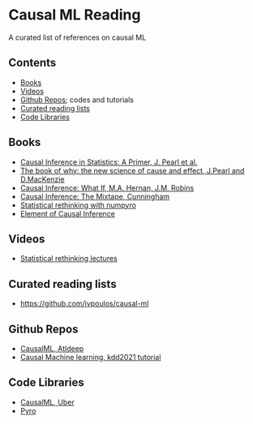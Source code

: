 # Causal ML Reading
A curated list of references on causal ML

## Contents
* [Books](#books)
* [Videos](#Videos)
* [Github Repos](#gh); codes and tutorials
* [Curated reading lists](#readings)
* [Code Libraries](#libraries)

## <div id='books'>Books</div>
* [Causal Inference in Statistics: A Primer, J. Pearl et al.](http://bayes.cs.ucla.edu/PRIMER/)
* [The book of why: the new science of cause and effect, J.Pearl and D.MacKenzie](http://bayes.cs.ucla.edu/WHY/)
* [Causal Inference: What If, M.A. Hernan, J.M. Robins](https://cdn1.sph.harvard.edu/wp-content/uploads/sites/1268/2019/10/ci_hernanrobins_1oct19.pdf)
* [Causal Inference: The Mixtape, Cunningham](https://mixtape.scunning.com/)
* [Statistical rethinking with numpyro](https://github.com/fehiepsi/rethinking-numpyro)
* [Element of Causal Inference](https://library.oapen.org/bitstream/id/056a11be-ce3a-44b9-8987-a6c68fce8d9b/11283.pdf)

## <div id='videos'>Videos</div>
* [Statistical rethinking lectures](https://www.youtube.com/channel/UCNJK6_DZvcMqNSzQdEkzvzA/videos)


## <div id='readings'>Curated reading lists</div>
* https://github.com/jvpoulos/causal-ml


## <div id='gh'>Github Repos</div>
* [CausalML, Atldeep](https://github.com/altdeep/causalML)
* [Causal Machine learning, kdd2021 tutorial](https://github.com/causal-machine-learning/kdd2021-tutorial)

## <div id='libraries'>Code Libraries</div>
* [CausalML, Uber](https://github.com/uber/causalml)
* [Pyro](https://github.com/pyro-ppl/pyro)

